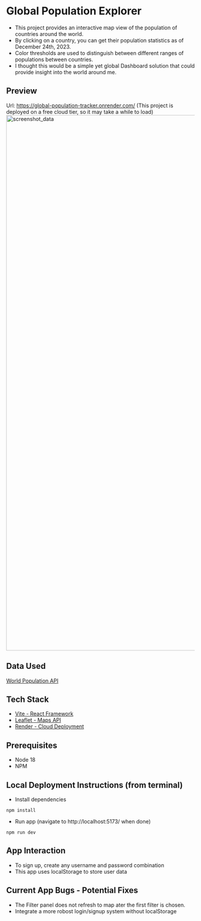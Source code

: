 # Global Population Explorer

- This project provides an interactive map view of the population of countries around the world.
- By clicking on a country, you can get their population statistics as of December 24th, 2023. 
- Color thresholds are used to distinguish between different ranges of populations between countries.
- I thought this would be a simple yet global Dashboard solution that could provide insight into the world around me. 


## Preview
Url: https://global-population-tracker.onrender.com/
(This project is deployed on a free cloud tier, so it may take a while to load)
<img width="1431" alt="screenshot_data" src="https://github.com/rashansmith/t-w-d/assets/6632748/901b6e2a-ff3b-457c-99ee-d3bafa466c9a">


## Data Used

[World Population API](https://d6wn6bmjj722w.population.io/#!/population/determineTotalPopulationByDate)


## Tech Stack

- [Vite - React Framework](https://vitejs.dev/)
- [Leaflet - Maps API](https://react-leaflet.js.org/)
- [Render - Cloud Deployment](https://render.com/)


## Prerequisites
- Node 18
- NPM

## Local Deployment Instructions (from terminal)
- Install dependencies
```
npm install 
```
- Run app (navigate to http://localhost:5173/ when done)
```
npm run dev
```


## App Interaction
- To sign up, create any username and password combination
- This app uses localStorage to store user data


## Current App Bugs - Potential Fixes
- The Filter panel does not refresh to map ater the first filter is chosen.
- Integrate a more robost login/signup system without localStorage


